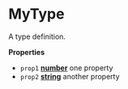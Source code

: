 <!-- Generated by documentation.js. Update this documentation by updating the source code. -->

# MyType

A type definition.

**Properties**

-   `prop1` **[number](https://developer.mozilla.org/en-US/docs/Web/JavaScript/Reference/Global_Objects/Number)** one property
-   `prop2` **[string](https://developer.mozilla.org/en-US/docs/Web/JavaScript/Reference/Global_Objects/String)** another property
